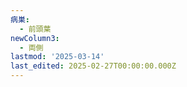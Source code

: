 ```yaml
---
病巣:
  - 前頭葉
newColumn3:
  - 両側
lastmod: '2025-03-14'
last_edited: 2025-02-27T00:00:00.000Z
---
```



